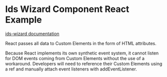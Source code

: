 # Ids Wizard Component React Example

[ids-wizard documentation](https://github.com/infor-design/enterprise-wc/blob/main/src/components/ids-wizard/README.md)

React passes all data to Custom Elements in the form of HTML attributes.

Because React implements its own synthetic event system, it cannot listen for DOM events coming from Custom Elements without the use of a workaround. Developers will need to reference their Custom Elements using a ref and manually attach event listeners with addEventListener.
